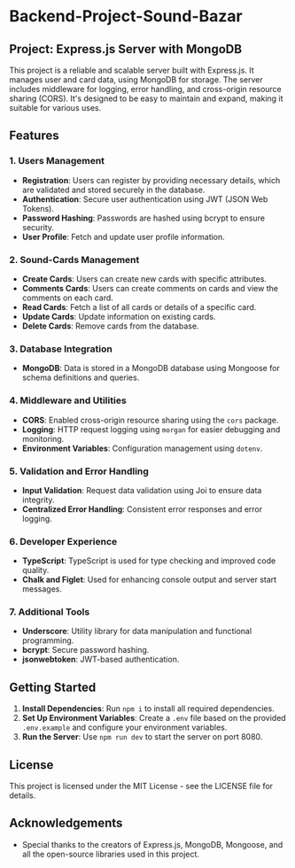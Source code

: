 # Backend-Project-Sound-Bazar


## Project: Express.js Server with MongoDB

This project is a reliable and scalable server built with Express.js. It manages user and card data, using MongoDB for storage. The server includes middleware for logging, error handling, and cross-origin resource sharing (CORS). It's designed to be easy to maintain and expand, making it suitable for various uses.

## Features

### 1. Users Management
- **Registration**: Users can register by providing necessary details, which are validated and stored securely in the database.
- **Authentication**: Secure user authentication using JWT (JSON Web Tokens).
- **Password Hashing**: Passwords are hashed using bcrypt to ensure security.
- **User Profile**: Fetch and update user profile information.

### 2. Sound-Cards Management
- **Create Cards**: Users can create new cards with specific attributes.
- **Comments Cards**: Users can create comments on cards and view the comments on each card.
- **Read Cards**: Fetch a list of all cards or details of a specific card.
- **Update Cards**: Update information on existing cards.
- **Delete Cards**: Remove cards from the database.

### 3. Database Integration
- **MongoDB**: Data is stored in a MongoDB database using Mongoose for schema definitions and queries.

### 4. Middleware and Utilities
- **CORS**: Enabled cross-origin resource sharing using the `cors` package.
- **Logging**: HTTP request logging using `morgan` for easier debugging and monitoring.
- **Environment Variables**: Configuration management using `dotenv`.

### 5. Validation and Error Handling
- **Input Validation**: Request data validation using Joi to ensure data integrity.
- **Centralized Error Handling**: Consistent error responses and error logging.

### 6. Developer Experience
- **TypeScript**: TypeScript is used for type checking and improved code quality.
- **Chalk and Figlet**: Used for enhancing console output and server start messages.

### 7. Additional Tools
- **Underscore**: Utility library for data manipulation and functional programming.
- **bcrypt**: Secure password hashing.
- **jsonwebtoken**: JWT-based authentication.

## Getting Started

1. **Install Dependencies**: Run `npm i` to install all required dependencies.
2. **Set Up Environment Variables**: Create a `.env` file based on the provided `.env.example` and configure your environment variables.
3. **Run the Server**: Use `npm run dev` to start the server on port 8080.


## License

This project is licensed under the MIT License - see the LICENSE file for details.

## Acknowledgements

- Special thanks to the creators of Express.js, MongoDB, Mongoose, and all the open-source libraries used in this project.


